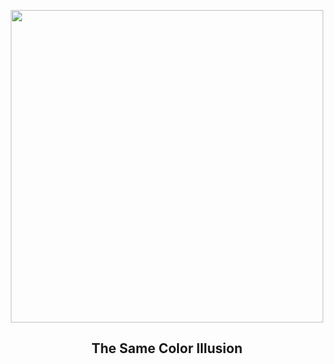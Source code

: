 
<p align="center"><img src="https://apod.nasa.gov/apod/image/2312/greyillusion_wikipedia_960.jpg" width="500" height="500"></p>
<h2 align="center"> The Same Color Illusion   </h2>
